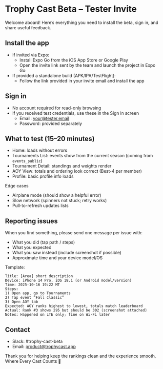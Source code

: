 # Trophy Cast Beta – Tester Invite

Welcome aboard! Here’s everything you need to install the beta, sign in, and share useful feedback.

## Install the app

- If invited via Expo:
  - Install Expo Go from the iOS App Store or Google Play
  - Open the invite link sent by the team and launch the project in Expo Go
- If provided a standalone build (APK/IPA/TestFlight):
  - Follow the link provided in your invite email and install the app

## Sign in

- No account required for read-only browsing
- If you received test credentials, use these in the Sign In screen
  - Email: your@tester.email
  - Password: provided separately

## What to test (15–20 minutes)

- Home: loads without errors
- Tournaments List: events show from the current season (coming from `events_public`)
- Tournament Detail: standings and weights render
- AOY View: totals and ordering look correct (Best-4 per member)
- Profile: basic profile info loads

Edge cases
- Airplane mode (should show a helpful error)
- Slow network (spinners not stuck; retry works)
- Pull-to-refresh updates lists

## Reporting issues

When you find something, please send one message per issue with:
- What you did (tap path / steps)
- What you expected
- What you saw instead (include screenshot if possible)
- Approximate time and your device model/OS

Template:

```
Title: [Area] short description
Device: iPhone 14 Pro, iOS 18.1 (or Android model/version)
Time: 2025-10-16 19:22 MT
Steps:
1) Open app, go to Tournaments
2) Tap event “Fall Classic”
3) Open AOY tab
Expected: AOY ranks highest to lowest, totals match leaderboard
Actual: Rank #3 shows 295 but should be 302 (screenshot attached)
Notes: Happened on LTE only; fine on Wi‑Fi later
```

## Contact

- Slack: #trophy-cast-beta
- Email: product@trophycast.app

Thank you for helping keep the rankings clean and the experience smooth. Where Every Cast Counts 🎣
